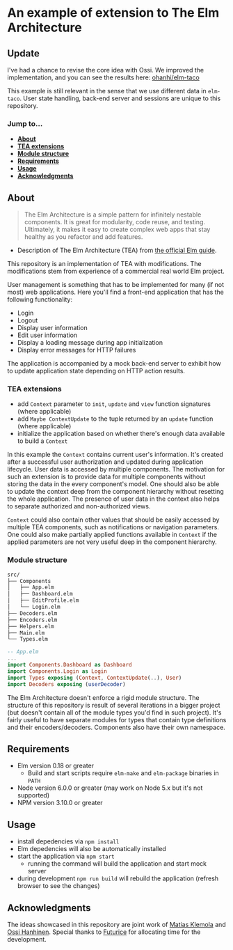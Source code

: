 # An example of extension to The Elm Architecture

## Update

I've had a chance to revise the core idea with Ossi. We improved the implementation, and you can see the results here: [ohanhi/elm-taco](https://github.com/ohanhi/elm-taco)

This example is still relevant in the sense that we use different data in `elm-taco`. User state handling, back-end server and sessions are unique to this repository.

### Jump to...
- **[About](#about)**
 - **[TEA extensions](#tea-extensions)**
 - **[Module structure](#module-structure)**
- **[Requirements](#requirements)**
- **[Usage](#usage)**
- **[Acknowledgments](#acknowledgments)**

## About

>The Elm Architecture is a simple pattern for infinitely nestable components. It is great for modularity, code reuse, and testing. Ultimately, it makes it easy to create complex web apps that stay  healthy as you refactor and add features.
- Description of The Elm Architecture (TEA) from [the official Elm guide](http://guide.elm-lang.org/architecture/).

This repository is an implementation of TEA with modifications. The modifications stem from experience of a commercial real world Elm project.

User management is something that has to be implemented for many (if not most) web applications. Here you'll find a front-end application that has the following functionality:

- Login
- Logout
- Display user information
- Edit user information
- Display a loading message during app initialization
- Display error messages for HTTP failures

The application is accompanied by a mock back-end server to exhibit how to update application state depending on HTTP action results.

### TEA extensions

- add `Context` parameter to  `init`, `update` and `view` function signatures (where applicable)
- add `Maybe ContextUpdate` to the tuple returned by an `update` function (where applicable)
- initialize the application based on whether there's enough data available to build a `Context`

In this example the `Context` contains current user's information. It's created after a successful user authorization and updated during application lifecycle. User data is accessed by multiple components. The motivation for such an extension is to provide data for multiple components without storing the data in the every component's model. One should also be able to update the context deep from the component hierarchy without resetting the whole application. The presence of user data in the context also helps to separate authorized and non-authorized views.

`Context` could also contain other values that should be easily accessed by multiple TEA components, such as notifications or navigation parameters. One could also make partially applied functions available in `Context` if the applied parameters are not very useful deep in the component hierarchy.

### Module structure

```bash
src/
├── Components
│   ├── App.elm
│   ├── Dashboard.elm
│   ├── EditProfile.elm
│   └── Login.elm
├── Decoders.elm
├── Encoders.elm
├── Helpers.elm
├── Main.elm
└── Types.elm
```

```elm
-- App.elm
...
import Components.Dashboard as Dashboard
import Components.Login as Login
import Types exposing (Context, ContextUpdate(..), User)
import Decoders exposing (userDecoder)
```

The Elm Architecture doesn't enforce a rigid module structure. The structure of this repository is result of several iterations in a bigger project (but doesn't contain all of the module types you'd find in such project). It's fairly useful to have separate modules for types that contain type definitions and their encoders/decoders. Components also have their own namespace.

## Requirements

- Elm version 0.18 or greater
  - Build and start scripts require `elm-make` and `elm-package` binaries in `PATH`
- Node version 6.0.0 or greater (may work on Node 5.x but it's not supported)
- NPM version 3.10.0 or greater

## Usage

- install depedencies via `npm install`
 - Elm depedencies will also be automatically installed
- start the application via `npm start`
  - running the command will build the application and start mock server
- during development `npm run build` will rebuild the application (refresh browser to see the changes)

## Acknowledgments

The ideas showcased in this repository are joint work of [Matias Klemola](https://github.com/klemola) and [Ossi Hanhinen](https://github.com/ohanhi). Special thanks to [Futurice](http://futurice.com) for allocating time for the development.
